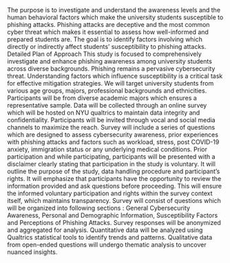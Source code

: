 The purpose is to investigate and understand the awareness
levels and the human behavioral factors which make the
university students susceptible to phishing attacks. Phishing
attacks are deceptive and the most common cyber threat
which makes it essential to assess how well-informed and
prepared students are. The goal is to identify factors
involving which directly or indirectly affect students’
susceptibility to phishing attacks.
Detailed Plan of Approach
This study is focused to comprehensively investigate and
enhance phishing awareness among university students
across diverse backgrounds. Phishing remains a pervasive
cybersecurity threat. Understanding factors which influence
susceptibility is a critical task for effective mitigation
strategies. We will target university students from various
age groups, majors, professional backgrounds and
ethnicities. Participants will be from diverse academic
majors which ensures a representative sample. Data will be
collected through an online survey which will be hosted on
NYU qualtrics to maintain data integrity and confidentiality.
Participants will be invited through vocal and social media
channels to maximize the reach. Survey will include a
series of questions which are designed to assess
cybersecurity awareness, prior experiences with phishing
attacks and factors such as workload, stress, post
COVID-19 anxiety, immigration status or any underlying
medical conditions. Prior participation and while
participating, participants will be presented with a
disclaimer clearly stating that participation in the study is
voluntary. It will outline the purpose of the study, data
handling procedure and participant’s rights. It will
emphasize that participants have the opportunity to review
the information provided and ask questions before
proceeding. This will ensure the informed voluntary
participation and rights within the survey context itself,
which maintains transparency. Survey will consist of
questions which will be organized into following sections :
General Cybersecurity Awareness, Personal and
Demographic Information, Susceptibility Factors and
Perceptions of Phishing Attacks. Survey responses will be
anonymized and aggregated for analysis. Quantitative data
will be analyzed using Qualtrics statistical tools to identify
trends and patterns. Qualitative data from open-ended
questions will undergo thematic analysis to uncover
nuanced insights.
